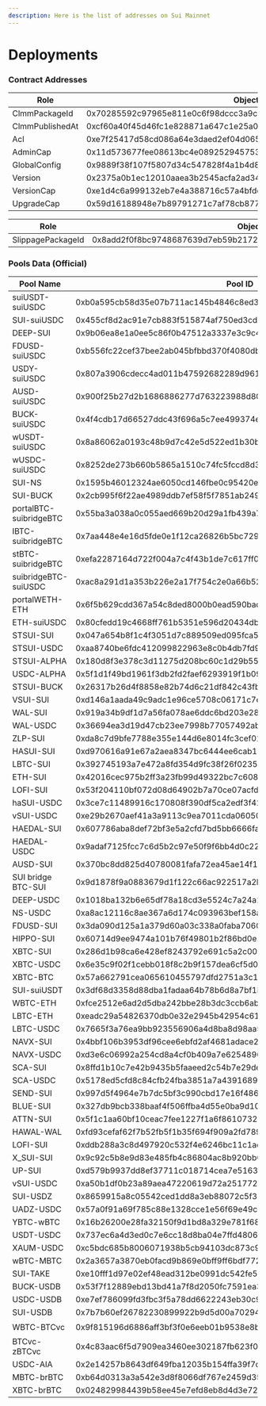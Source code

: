 ```yaml
---
description: Here is the list of addresses on Sui Mainnet
---
```


# Deployments

### Contract Addresses

| Role            | ObjectId                                                             |
| --------------- | -------------------------------------------------------------------- |
| ClmmPackageId   | 0x70285592c97965e811e0c6f98dccc3a9c2b4ad854b3594faab9597ada267b860   |
| ClmmPublishedAt | 0xcf60a40f45d46fc1e828871a647c1e25a0915dec860d2662eb10fdb382c3c1d1   |
| Acl             | 0xe7f25417d58cd086a64e3daed2ef04d065b606458becce33871f6d3e8b35db9d   |
| AdminCap        | 0x11d573677fee08613bc4e089252945753445ad710ac3e8e4b61d4f8281907118   |
| GlobalConfig    | 0x9889f38f107f5807d34c547828f4a1b4d814450005a4517a58a1ad476458abfc   |
| Version         | 0x2375a0b1ec12010aaea3b2545acfa2ad34cfbba03ce4b59f4c39e1e25eed1b2a   |
| VersionCap      | 0xe1d4c6a999132eb7e4a388716c57a4bfde3c6614d9e51aa209358c4fb45fabb1   |
| UpgradeCap      | 0x59d16188948e7b89791271c7af78cb877092b8858db44c9166b8af9dee55dcb4   |

| Role              | ObjectId                                                           |
| ----------------- | ------------------------------------------------------------------ |
| SlippagePackageId | 0x8add2f0f8bc9748687639d7eb59b2172ba09a0172d9e63c029e23a7dbdb6abe6 |

### Pools Data (Official)

| Pool Name              | Pool ID                                                            | coinXType                                                                          | coinYType                                                                                          |
| ---------------------- | ------------------------------------------------------------------ | ---------------------------------------------------------------------------------- | -------------------------------------------------------------------------------------------------- |
| suiUSDT-suiUSDC        | 0xb0a595cb58d35e07b711ac145b4846c8ed39772c6d6f6716d89d71c64384543b | 0x375f70cf2ae4c00bf37117d0c85a2c71545e6ee05c4a5c7d282cd66a4504b068::usdt::USDT     | 0xdba34672e30cb065b1f93e3ab55318768fd6fef66c15942c9f7cb846e2f900e7::usdc::USDC                     |
| SUI-suiUSDC            | 0x455cf8d2ac91e7cb883f515874af750ed3cd18195c970b7a2d46235ac2b0c388 | 0x0000000000000000000000000000000000000000000000000000000000000002::sui::SUI       | 0xdba34672e30cb065b1f93e3ab55318768fd6fef66c15942c9f7cb846e2f900e7::usdc::USDC                     |
| DEEP-SUI               | 0x9b06ea8e1a0ee5c86f0b47512a3337e3c9c4e235c4ec698d15b51b0a8ec3e5a9 | 0xdeeb7a4662eec9f2f3def03fb937a663dddaa2e215b8078a284d026b7946c270::deep::DEEP     | 0x0000000000000000000000000000000000000000000000000000000000000002::sui::SUI                       |
| FDUSD-suiUSDC          | 0xb556fc22cef37bee2ab045bfbbd370f4080db5f6f2dd35a8eff3699ddf48e454 | 0xf16e6b723f242ec745dfd7634ad072c42d5c1d9ac9d62a39c381303eaa57693a::fdusd::FDUSD   | 0xdba34672e30cb065b1f93e3ab55318768fd6fef66c15942c9f7cb846e2f900e7::usdc::USDC                     |
| USDY-suiUSDC           | 0x807a3906cdecc4ad011b47592682289d961415dfc1bfd4714c6572b1c8cccd9f | 0x960b531667636f39e85867775f52f6b1f220a058c4de786905bdf761e06a56bb::usdy::USDY     | 0xdba34672e30cb065b1f93e3ab55318768fd6fef66c15942c9f7cb846e2f900e7::usdc::USDC                     |
| AUSD-suiUSDC           | 0x900f25b27d2b1686886277d763223988d802f3b6152d02872c382d4dce05e25b | 0x2053d08c1e2bd02791056171aab0fd12bd7cd7efad2ab8f6b9c8902f14df2ff2::ausd::AUSD     | 0xdba34672e30cb065b1f93e3ab55318768fd6fef66c15942c9f7cb846e2f900e7::usdc::USDC                     |
| BUCK-suiUSDC           | 0x4f4cdb17d66527ddc43f696a5c7ee499374e38a6fbb58b236a7491cf63f4d133 | 0xce7ff77a83ea0cb6fd39bd8748e2ec89a3f41e8efdc3f4eb123e0ca37b184db2::buck::BUCK     | 0xdba34672e30cb065b1f93e3ab55318768fd6fef66c15942c9f7cb846e2f900e7::usdc::USDC                     |
| wUSDT-suiUSDC          | 0x8a86062a0193c48b9d7c42e5d522ed1b30ba1010c72e0cd0dad1525036775c8b | 0xc060006111016b8a020ad5b33834984a437aaa7d3c74c18e09a95d48aceab08c::coin::COIN     | 0xdba34672e30cb065b1f93e3ab55318768fd6fef66c15942c9f7cb846e2f900e7::usdc::USDC                     |
| wUSDC-suiUSDC          | 0x8252de273b660b5865a1510c74fc5fccd8d318a9ef95f938ea6e78eb2ae907c8 | 0x5d4b302506645c37ff133b98c4b50a5ae14841659738d6d733d59d0d217a93bf::coin::COIN     | 0xdba34672e30cb065b1f93e3ab55318768fd6fef66c15942c9f7cb846e2f900e7::usdc::USDC                     |
| SUI-NS                 | 0x1595b46012324ae6050cd146fbe0c95420eb96f557eda462c93526c01e179735 | 0x0000000000000000000000000000000000000000000000000000000000000002::sui::SUI       | 0x5145494a5f5100e645e4b0aa950fa6b68f614e8c59e17bc5ded3495123a79178::ns::NS                         |
| SUI-BUCK               | 0x2cb995f6f22ae4989ddb7ef58f5f7851ab2497291dfab00d2fc429bfc41b346c | 0x0000000000000000000000000000000000000000000000000000000000000002::sui::SUI       | 0xce7ff77a83ea0cb6fd39bd8748e2ec89a3f41e8efdc3f4eb123e0ca37b184db2::buck::BUCK                     |
| portalBTC-suibridgeBTC | 0x55ba3a038a0c055aed669b20d29a1fb439a7128d8362523c36fc8e98462fd73e | 0x027792d9fed7f9844eb4839566001bb6f6cb4804f66aa2da6fe1ee242d896881::coin::COIN     | 0xaafb102dd0902f5055cadecd687fb5b71ca82ef0e0285d90afde828ec58ca96b::btc::BTC                       |
| IBTC-suibridgeBTC      | 0x7aa448e4e16d5fde0e1f12ca26826b5bc72921bea5067f6f12fd7e298e2655f9 | 0x3e8e9423d80e1774a7ca128fccd8bf5f1f7753be658c5e645929037f7c819040::lbtc::LBTC     | 0xaafb102dd0902f5055cadecd687fb5b71ca82ef0e0285d90afde828ec58ca96b::btc::BTC                       |
| stBTC-suibridgeBTC     | 0xefa2287164d722f004a7c4f43b1de7c617ff0081e42b0d24dbe752fb91c6350e | 0x5f496ed5d9d045c5b788dc1bb85f54100f2ede11e46f6a232c29daada4c5bdb6::coin::COIN     | 0xaafb102dd0902f5055cadecd687fb5b71ca82ef0e0285d90afde828ec58ca96b::btc::BTC                       |
| suibridgeBTC-suiUSDC   | 0xac8a291d1a353b226e2a17f754c2e0a66b523bb16631c05b94f35ca965107747 | 0xaafb102dd0902f5055cadecd687fb5b71ca82ef0e0285d90afde828ec58ca96b::btc::BTC       | 0xdba34672e30cb065b1f93e3ab55318768fd6fef66c15942c9f7cb846e2f900e7::usdc::USDC                     |
| portalWETH-ETH         | 0x6f5b629cdd367a54c8ded8000b0ead590badd04667e306aa30e11a61a0fc810b | 0xaf8cd5edc19c4512f4259f0bee101a40d41ebed738ade5874359610ef8eeced5::coin::COIN     | 0xd0e89b2af5e4910726fbcd8b8dd37bb79b29e5f83f7491bca830e94f7f226d29::eth::ETH                       |
| ETH-suiUSDC            | 0x80cfedd19c4668ff761b5351e596d20434db14377342a542328c01b933ac0bf3 | 0xd0e89b2af5e4910726fbcd8b8dd37bb79b29e5f83f7491bca830e94f7f226d29::eth::ETH       | 0xdba34672e30cb065b1f93e3ab55318768fd6fef66c15942c9f7cb846e2f900e7::usdc::USDC                     |
| STSUI-SUI              | 0x047a654b8f1c4f3051d7c889509ed095fca5c95c4423601ae8b4a98fc9bf454a | 0xd1b72982e40348d069bb1ff701e634c117bb5f741f44dff91e472d3b01461e55::stsui::STSUI   | 0x0000000000000000000000000000000000000000000000000000000000000002::sui::SUI                       |
| STSUI-USDC             | 0xaa8740be6fdc412099822963e8c0b4db7fd93cea8dc6cd2b6cd13caff4e46840 | 0xd1b72982e40348d069bb1ff701e634c117bb5f741f44dff91e472d3b01461e55::stsui::STSUI   | 0xdba34672e30cb065b1f93e3ab55318768fd6fef66c15942c9f7cb846e2f900e7::usdc::USDC                     |
| STSUI-ALPHA            | 0x180d8f3e378c3d11275d208bc60c1d29b55216afd08a10ce8034534cb1e32acf | 0xd1b72982e40348d069bb1ff701e634c117bb5f741f44dff91e472d3b01461e55::stsui::STSUI   | 0xfe3afec26c59e874f3c1d60b8203cb3852d2bb2aa415df9548b8d688e6683f93::alpha::ALPHA                   |
| USDC-ALPHA             | 0x5f1d1f49bd1961f3db2fd2faef6293919f1b09cd692958acfaa5722e3e3ae6d9 | 0xdba34672e30cb065b1f93e3ab55318768fd6fef66c15942c9f7cb846e2f900e7::usdc::USDC     | 0xfe3afec26c59e874f3c1d60b8203cb3852d2bb2aa415df9548b8d688e6683f93::alpha::ALPHA                   |
| STSUI-BUCK             | 0x26317b26d4f8858e82b74d6c21df842c43fbac6d94487f945cf39dacb63086a9 | 0xd1b72982e40348d069bb1ff701e634c117bb5f741f44dff91e472d3b01461e55::stsui::STSUI   | 0xce7ff77a83ea0cb6fd39bd8748e2ec89a3f41e8efdc3f4eb123e0ca37b184db2::buck::BUCK                     |
| VSUI-SUI               | 0xd146a1aada49c9adc1e96ce5708c06171c7e784e63eb8455693ada96ad83c6cc | 0x549e8b69270defbfafd4f94e17ec44cdbdd99820b33bda2278dea3b9a32d3f55::cert::CERT     | 0x0000000000000000000000000000000000000000000000000000000000000002::sui::SUI                       |
| WAL-SUI                | 0x919a34b9df1d7a56fa078ae6ddc6bd203e284974704d85721062d38ee3a6701a | 0x356a26eb9e012a68958082340d4c4116e7f55615cf27affcff209cf0ae544f59::wal::WAL       | 0x0000000000000000000000000000000000000000000000000000000000000002::sui::SUI                       |
| WAL-USDC               | 0x36694ea3d19d47cb23ee7998b77057492ab5b18ffe0223ae2700d02423227124 | 0x356a26eb9e012a68958082340d4c4116e7f55615cf27affcff209cf0ae544f59::wal::WAL       | 0xdba34672e30cb065b1f93e3ab55318768fd6fef66c15942c9f7cb846e2f900e7::usdc::USDC                     |
| ZLP-SUI                | 0xda8c7d9bfe7788e355e144d6e8014fc3cef0172350eec3de5ea4511f4eb4ec6d | 0xf7fade57462e56e2eff1d7adef32e4fd285b21fd81f983f407bb7110ca766cda::zlp::ZLP       | 0x0000000000000000000000000000000000000000000000000000000000000002::sui::SUI                       |
| HASUI-SUI              | 0xd970616a91e67a2aea8347bc6444ee6cab11657718ff0c4b833d4f5de12efad0 | 0xbde4ba4c2e274a60ce15c1cfff9e5c42e41654ac8b6d906a57efa4bd3c29f47d::hasui::HASUI   | 0x0000000000000000000000000000000000000000000000000000000000000002::sui::SUI                       |
| LBTC-SUI               | 0x392745193a7e472a8fd354d9fc38f26f023547566a4cda4864ee29a2c21f6fc8 | 0x3e8e9423d80e1774a7ca128fccd8bf5f1f7753be658c5e645929037f7c819040::lbtc::LBTC     | 0x0000000000000000000000000000000000000000000000000000000000000002::sui::SUI                       |
| ETH-SUI                | 0x42016cec975b2ff3a23fb99d49322bc7c608a530faf7c7568c5b4afca564dde9 | 0xd0e89b2af5e4910726fbcd8b8dd37bb79b29e5f83f7491bca830e94f7f226d29::eth::ETH       | 0x0000000000000000000000000000000000000000000000000000000000000002::sui::SUI                       |
| LOFI-SUI               | 0x53f204110bf072d08d64902b7a70ce07acfd7adfe6574da119f8ef56e635f44f | 0xf22da9a24ad027cccb5f2d496cbe91de953d363513db08a3a734d361c7c17503::LOFI::LOFI     | 0x0000000000000000000000000000000000000000000000000000000000000002::sui::SUI                       |
| haSUI-USDC             | 0x3ce7c11489916c170808f390df5ca2edf3f422ba39cac2558e5a287a77aa5c3b | 0xbde4ba4c2e274a60ce15c1cfff9e5c42e41654ac8b6d906a57efa4bd3c29f47d::hasui::HASUI   | 0xdba34672e30cb065b1f93e3ab55318768fd6fef66c15942c9f7cb846e2f900e7::usdc::USDC                     |
| vSUI-USDC              | 0xe29b2670aef41a3a9113c9ea7011cda06050207828908073ae6df82212589db1 | 0x549e8b69270defbfafd4f94e17ec44cdbdd99820b33bda2278dea3b9a32d3f55::cert::CERT     | 0xdba34672e30cb065b1f93e3ab55318768fd6fef66c15942c9f7cb846e2f900e7::usdc::USDC                     |
| HAEDAL-SUI             | 0x607786aba8def72bf3e5a2cfd7bd5bb6666faf3b3ae77e1d4e6319074ad6d879 | 0x3a304c7feba2d819ea57c3542d68439ca2c386ba02159c740f7b406e592c62ea::haedal::HAEDAL | 0x0000000000000000000000000000000000000000000000000000000000000002::sui::SUI                       |
| HAEDAL-USDC            | 0x9adaf7125fcc7c6d5b2c97e50f9f6bb4d0c221f6b2fd7b54152039a12cee3b38 | 0x3a304c7feba2d819ea57c3542d68439ca2c386ba02159c740f7b406e592c62ea::haedal::HAEDAL | 0xdba34672e30cb065b1f93e3ab55318768fd6fef66c15942c9f7cb846e2f900e7::usdc::USDC                     |
| AUSD-SUI               | 0x370bc8dd825d40780081fafa72ea45ae14f15e3bc47667fdfdc9270541cc1e23 | 0x2053d08c1e2bd02791056171aab0fd12bd7cd7efad2ab8f6b9c8902f14df2ff2::ausd::AUSD     | 0x0000000000000000000000000000000000000000000000000000000000000002::sui::SUI                       |
| SUI bridge BTC-SUI     | 0x9d1878f9a0883679d1f122c66ac922517a2b11673db161d8820c5aacd83750f9 | 0xaafb102dd0902f5055cadecd687fb5b71ca82ef0e0285d90afde828ec58ca96b::btc::BTC       | 0x0000000000000000000000000000000000000000000000000000000000000002::sui::SUI                       |
| DEEP-USDC              | 0x1018ba132b6e65df78a18cd3e5524c7a24a13d445711e09cda065a28a22b616e | 0xdeeb7a4662eec9f2f3def03fb937a663dddaa2e215b8078a284d026b7946c270::deep::DEEP     | 0xdba34672e30cb065b1f93e3ab55318768fd6fef66c15942c9f7cb846e2f900e7::usdc::USDC                     |
| NS-USDC                | 0xa8ac12116c8ae367a6d174c093963bef158a828f5d4be1789875d9909ad8e128 | 0x5145494a5f5100e645e4b0aa950fa6b68f614e8c59e17bc5ded3495123a79178::ns::NS         | 0xdba34672e30cb065b1f93e3ab55318768fd6fef66c15942c9f7cb846e2f900e7::usdc::USDC                     |
| FDUSD-SUI              | 0x3da090d125a1a379d60a03c338a0faba706047387c4c525f4545cdca847c0b3b | 0xf16e6b723f242ec745dfd7634ad072c42d5c1d9ac9d62a39c381303eaa57693a::fdusd::FDUSD   | 0x0000000000000000000000000000000000000000000000000000000000000002::sui::SUI                       |
| HIPPO-SUI              | 0x60714d9ee9474a101b76f49801b2f86bd0e1cd76c4b96f5ded39893c62678ab5 | 0x8993129d72e733985f7f1a00396cbd055bad6f817fee36576ce483c8bbb8b87b::sudeng::SUDENG | 0x0000000000000000000000000000000000000000000000000000000000000002::sui::SUI                       |
| XBTC-SUI               | 0x286d1b98ca6e428ef8243792e691c5a2c0090e352d60215a1bc7a851decf51be | 0x876a4b7bce8aeaef60464c11f4026903e9afacab79b9b142686158aa86560b50::xbtc::XBTC     | 0x0000000000000000000000000000000000000000000000000000000000000002::sui::SUI                       |
| XBTC-USDC              | 0x6e35c9f02f1cebb018f8c2b9f157dea6cf5d03bcc63f1addf4c2609be8c29212 | 0x876a4b7bce8aeaef60464c11f4026903e9afacab79b9b142686158aa86560b50::xbtc::XBTC     | 0xdba34672e30cb065b1f93e3ab55318768fd6fef66c15942c9f7cb846e2f900e7::usdc::USDC                     |
| XBTC-BTC               | 0x57a662791cea065610455797dfd2751a3c10d929455d3ea88154a2b40cf6614e | 0x876a4b7bce8aeaef60464c11f4026903e9afacab79b9b142686158aa86560b50::xbtc::XBTC     | 0xaafb102dd0902f5055cadecd687fb5b71ca82ef0e0285d90afde828ec58ca96b::btc::BTC                       |
| SUI-suiUSDT            | 0x3df68d3358d88dba1fadaa64b78b6d8a7bf1bf626b30f06aa9f31cefcfa08e4f | 0x0000000000000000000000000000000000000000000000000000000000000002::sui::SUI       | 0x375f70cf2ae4c00bf37117d0c85a2c71545e6ee05c4a5c7d282cd66a4504b068::usdt::USDT                     |
| WBTC-ETH               | 0xfce2512e6ad2d5dba242bbe28b3dc3ccb6ab46139b23ed036dbb7e820816f4a8 | 0xaafb102dd0902f5055cadecd687fb5b71ca82ef0e0285d90afde828ec58ca96b::btc::BTC       | 0xd0e89b2af5e4910726fbcd8b8dd37bb79b29e5f83f7491bca830e94f7f226d29::eth::ETH                       |
| LBTC-ETH               | 0xeadc29a54826370db0e32e2945b42954c610dd5eb15cc105c6f374fdc5ce2cb6 | 0x3e8e9423d80e1774a7ca128fccd8bf5f1f7753be658c5e645929037f7c819040::lbtc::LBTC     | 0xd0e89b2af5e4910726fbcd8b8dd37bb79b29e5f83f7491bca830e94f7f226d29::eth::ETH                       |
| LBTC-USDC              | 0x7665f3a76ea9bb923556906a4d8ba8d98aa59776b7f098300758fe75d161a42c | 0x3e8e9423d80e1774a7ca128fccd8bf5f1f7753be658c5e645929037f7c819040::lbtc::LBTC     | 0xdba34672e30cb065b1f93e3ab55318768fd6fef66c15942c9f7cb846e2f900e7::usdc::USDC                     |
| NAVX-SUI               | 0x4bbf106b3953df96cee6ebfd2af4681adace2e3778f5fcc600e8d70c6342d45d | 0xa99b8952d4f7d947ea77fe0ecdcc9e5fc0bcab2841d6e2a5aa00c3044e5544b5::navx::NAVX     | 0x0000000000000000000000000000000000000000000000000000000000000002::sui::SUI                       |
| NAVX-USDC              | 0xd3e6c06992a254cd8a4cf0b409a7e625489603ce070b6c9a1ea2babcac7ac412 | 0xa99b8952d4f7d947ea77fe0ecdcc9e5fc0bcab2841d6e2a5aa00c3044e5544b5::navx::NAVX     | 0xdba34672e30cb065b1f93e3ab55318768fd6fef66c15942c9f7cb846e2f900e7::usdc::USDC                     |
| SCA-SUI                | 0x8ffd1b10c7e42b9435b5faaeed2c54b7e29defffc7ba34c940712b7dd58082e7 | 0x7016aae72cfc67f2fadf55769c0a7dd54291a583b63051a5ed71081cce836ac6::sca::SCA       | 0x0000000000000000000000000000000000000000000000000000000000000002::sui::SUI                       |
| SCA-USDC               | 0x5178ed5cfd8c84cfb24fba3851a7a4391689c309da1c8c9d513b5b369b901216 | 0x7016aae72cfc67f2fadf55769c0a7dd54291a583b63051a5ed71081cce836ac6::sca::SCA       | 0xdba34672e30cb065b1f93e3ab55318768fd6fef66c15942c9f7cb846e2f900e7::usdc::USDC                     |
| SEND-SUI               | 0x997d5f4964e7b7dc5bf3c990cbd17e16f48638329d6bc8051aaf512574ee329e | 0xb45fcfcc2cc07ce0702cc2d229621e046c906ef14d9b25e8e4d25f6e8763fef7::send::SEND     | 0x0000000000000000000000000000000000000000000000000000000000000002::sui::SUI                       |
| BLUE-SUI               | 0x327db9bcb338baaf4f506ffba4d55e0ba9d10475de8a9082d504a804d63f5a99 | 0xe1b45a0e641b9955a20aa0ad1c1f4ad86aad8afb07296d4085e349a50e90bdca::blue::BLUE     | 0x0000000000000000000000000000000000000000000000000000000000000002::sui::SUI                       |
| ATTN-SUI               | 0x5f1c1aa60bf10ceac7fee1227f1a6f86107327c1db5ac3ad0d8975abcc08e3c5 | 0x0ef38abcdaaafedd1e2d88929068a3f65b59bf7ee07d7e8f573c71df02d27522::attn::ATTN     | 0x0000000000000000000000000000000000000000000000000000000000000002::sui::SUI                       |
| HAWAL-WAL              | 0xfd93cefaf62f7b52fb5f1b35f694f909a2fd7893c597f378fcb415f9bb051847 | 0x8b4d553839b219c3fd47608a0cc3d5fcc572cb25d41b7df3833208586a8d2470::hawal::HAWAL   | 0x356a26eb9e012a68958082340d4c4116e7f55615cf27affcff209cf0ae544f59::wal::WAL                       |
| LOFI-SUI               | 0xddb288a3c8d497920c532f4e6246bc11c1aeedda811108e065e423e1855d1760 | 0xf22da9a24ad027cccb5f2d496cbe91de953d363513db08a3a734d361c7c17503::LOFI::LOFI     | 0x0000000000000000000000000000000000000000000000000000000000000002::sui::SUI                       |
| X\_SUI-SUI             | 0x9c92c5b8e9d83e485fb4c86804ac8b920bb0beaace5e61a5b0239218f627f8e9 | 0x2b6602099970374cf58a2a1b9d96f005fccceb81e92eb059873baf420eb6c717::x\_sui::X\_SUI | 0x0000000000000000000000000000000000000000000000000000000000000002::sui::SUI                       |
| UP-SUI                 | 0xd579b9937dd8ef37711c018714cea7e5163b07013c822804b5a40e9d0c60f5c0 | 0x87dfe1248a1dc4ce473bd9cb2937d66cdc6c30fee63f3fe0dbb55c7a09d35dec:up:UP           | 0x0000000000000000000000000000000000000000000000000000000000000002::sui::SUI                       |
| vSUI-USDC              | 0xa50b1df0b23a89aea47220619d72a2517727f8d2414b07539b9dc715379a24dc | 0x549e8b69270defbfafd4f94e17ec44cdbdd99820b33bda2278dea3b9a32d3f55::cert::CERT     | 0xdba34672e30cb065b1f93e3ab55318768fd6fef66c15942c9f7cb846e2f900e7::usdc::USDC                     |
| SUI-USDZ               | 0x8659915a8c05542ced1dd8a3eb88072c5f3cf22d26f2285a92357e18e40a6151 | 0x0000000000000000000000000000000000000000000000000000000000000002::sui::SUI       | 0x7fd8aba1652c58b6397c799fd375e748e5053145cb7e126d303e0a1545fd1fec::usdz::USDZ                     |
| UADZ-USDC              | 0x57a0f91a69f785c88e1328cce1e56f69e49c5f3409686984e3fd9eb883113f48 | 0x7fd8aba1652c58b6397c799fd375e748e5053145cb7e126d303e0a1545fd1fec::usdz::USDZ     | 0xdba34672e30cb065b1f93e3ab55318768fd6fef66c15942c9f7cb846e2f900e7::usdc::USDC                     |
| YBTC-wBTC              | 0x16b26200e28fa32150f9d1bd8a329e781f6827e0ca420feaa5592dfd072b704c | 0xa03ab7eee2c8e97111977b77374eaf6324ba617e7027382228350db08469189e::ybtc::YBTC     | 0xaafb102dd0902f5055cadecd687fb5b71ca82ef0e0285d90afde828ec58ca96b::btc::BTC                       |
| USDT-USDC              | 0x737ec6a4d3ed0c7e6cc18d8ba04e7ffd4806b726c97efd89867597368c4d06a9 | 0x375f70cf2ae4c00bf37117d0c85a2c71545e6ee05c4a5c7d282cd66a4504b068::usdt::USDT     | 0xdba34672e30cb065b1f93e3ab55318768fd6fef66c15942c9f7cb846e2f900e7::usdc::USDC                     |
| XAUM-USDC              | 0xc5bdc685b8006071938b5cb94103dc873c9946578d717c9b5b67fc264ff941e0 | 0x9d297676e7a4b771ab023291377b2adfaa4938fb9080b8d12430e4b108b836a9::xaum::XAUM     | 0xdba34672e30cb065b1f93e3ab55318768fd6fef66c15942c9f7cb846e2f900e7::usdc::USDC                     |
| wBTC-MBTC              | 0x2a3657a3870eb0facd9b869e0bff9ff6bdf772a90c48da6cd296b3cac380915f | 0xaafb102dd0902f5055cadecd687fb5b71ca82ef0e0285d90afde828ec58ca96b::btc::BTC       | 0xd1a91b46bd6d966b62686263609074ad16cfdffc63c31a4775870a2d54d20c6b::mbtc::MBTC                     |
| SUI-TAKE               | 0xe10fff1d97e02ef48ead312be0991dc542fe50459cb3c7a810bb69ada6f159f9 | 0x0000000000000000000000000000000000000000000000000000000000000002::sui::SUI       | 0x76a49ebaf991fa2d4cb6a352af14425d453fe2ba6802b5ed2361b227150b6689::take::TAKE                     |
| BUCK-USDB              | 0x53f7f12889ebd13bd41a7f8d2050fc7591ea349606b3528717452488e1aaa1ac | 0xce7ff77a83ea0cb6fd39bd8748e2ec89a3f41e8efdc3f4eb123e0ca37b184db2::buck::BUCK     | 0xe14726c336e81b32328e92afc37345d159f5b550b09fa92bd43640cfdd0a0cfd::usdb::USDB                     |
| USDC-USDB              | 0xe7ef786099fd3fbc3f5a78dd6622243eb30c972855bd41a8c68b20bd4d5f28f9 | 0xdba34672e30cb065b1f93e3ab55318768fd6fef66c15942c9f7cb846e2f900e7::usdc::USDC     | 0xe14726c336e81b32328e92afc37345d159f5b550b09fa92bd43640cfdd0a0cfd::usdb::USDB                     |
| SUI-USDB               | 0x7b7b60ef26782230899922b9d5d00a70294b8436befa9efa784db6e2bc5ec012 | 0x0000000000000000000000000000000000000000000000000000000000000002::sui::SUI       | 0xe14726c336e81b32328e92afc37345d159f5b550b09fa92bd43640cfdd0a0cfd::usdb::USDB                     |
| WBTC-BTCvc             | 0x9f815196d6886aff3bf3f0e6eeb01b9538e8bd163283ce738b232dbdce888b1a | 0x027792d9fed7f9844eb4839566001bb6f6cb4804f66aa2da6fe1ee242d896881:coin:COIN       | 0x647ac1a9d158fed6fe4cba5bf42c51eceb2638518d1a9e71343f8e92ba7349fe::btcvc::BTCVC                   |
| BTCvc-zBTCvc           | 0x4c83aac6f5d7909ea3460ee302187fb623f0409e86e2b2061a411aafa1d1ac64 | 0x647ac1a9d158fed6fe4cba5bf42c51eceb2638518d1a9e71343f8e92ba7349fe::btcvc::BTCVC   | 0xace81f8a3bcaeea116ff3af06453f422d85f08e809ddf28d1a68742a180f6daf::zbtcvc::ZBTCVC                 |
| USDC-AIA               | 0x2e14257b8643df649fba12035b154ffa39f7cfbbce3f7756102609749c82dce6 | 0xdba34672e30cb065b1f93e3ab55318768fd6fef66c15942c9f7cb846e2f900e7::usdc::USDC     | 0x8b449b4dc0f8c5f996734eaf23d36a5f6724e02e312a7e4af34bd0bb74de7b17::deagent\_token::DEAGENT\_TOKEN |
| MBTC-brBTC             | 0xb64d0313a3a542e3d8f8066df767e2459d356377ca15ff003ef5e16629569b4d | 0xd1a91b46bd6d966b62686263609074ad16cfdffc63c31a4775870a2d54d20c6b::mbtc::MBTC     | 0x6ce36f4cec7580c1f20664dba922c91b6cf72eb74fe48ad9f1cc0aa70eed2ae4::brbtc::BRBTC                   |
| XBTC-brBTC             | 0x024829984439b58ee45e7efd8eb8d4d3e726d2d770a8ce30b825543d3a0f529b | 0x876a4b7bce8aeaef60464c11f4026903e9afacab79b9b142686158aa86560b50::xbtc::XBTC     | 0x6ce36f4cec7580c1f20664dba922c91b6cf72eb74fe48ad9f1cc0aa70eed2ae4::brbtc::BRBTC                   |

